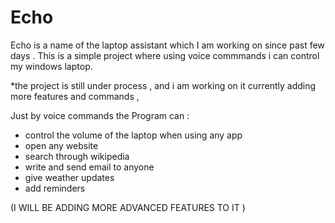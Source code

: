# Echo
Echo is a name of the laptop assistant which I am working on since past few days .
This is a simple project where using voice commmands i can control my windows laptop.

*the project is still under process , and i am working on it currently adding more features and commands ,

Just by voice commands the Program can :
* control the volume of the laptop when using any app
* open any website
* search through wikipedia
* write and send email to anyone
* give weather updates
* add reminders

(I WILL BE ADDING MORE ADVANCED FEATURES TO IT )
